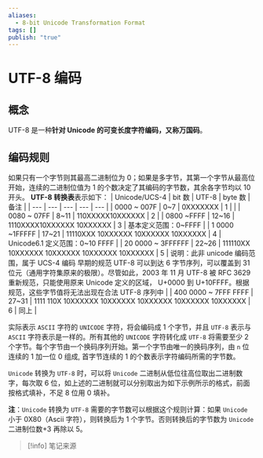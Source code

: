 ```yaml
---
aliases:
  - 8-bit Unicode Transformation Format
tags: []
publish: "true"
---
```


# UTF-8 编码
## 概念
UTF-8 是一种**针对 Unicode 的可变长度字符编码，又称万国码**。

## 编码规则
如果只有一个字节则其最高二进制位为 0；如果是多字节，其第一个字节从最高位开始，连续的二进制位值为 1 的个数决定了其编码的字节数，其余各字节均以 10 开头。
**UTF-8 转换表**表示如下：
| Unicode/UCS-4 | bit 数 | UTF-8 | byte 数 | 备注 |
| --- | --- | --- | --- | --- |
| 0000 ~ 007F | 0~7 | 0XXXXXXX | 1 |  |
| 0080 ~ 07FF | 8~11 | 110XXXXX10XXXXXX | 2 |
| 0800 ~FFFF | 12~16 | 1110XXXX10XXXXXX  10XXXXXX | 3 | 基本定义范围：0~FFFF |
| 1 0000 ~1FFFFF | 17~21 | 11110XXX  10XXXXXX  10XXXXXX  10XXXXXX | 4 | Unicode6.1 定义范围：0~10 FFFF |
| 20 0000 ~  3FFFFFF | 22~26 | 111110XX  10XXXXXX  10XXXXXX  10XXXXXX  10XXXXXX | 5 | 说明：此非 unicode 编码范围，属于 UCS-4 编码  早期的规范 UTF-8 可以到达 6 字节序列，可以覆盖到 31 位元（通用字符集原来的极限）。尽管如此，2003 年 11 月 UTF-8 被 RFC 3629 重新规范，只能使用原来 Unicode 定义的区域， U+0000 到 U+10FFFF。根据规范，这些字节值将无法出现在合法 UTF-8 序列中 |
| 400 0000 ~  7FFF FFFF | 27~31 | 1111 110X  10XXXXXX  10XXXXXX  10XXXXXX  10XXXXXX  10XXXXXX | 6 | 同上 |

实际表示 `ASCII` 字符的 `UNICODE` 字符，将会编码成 1 个字节，并且 `UTF-8` 表示与 `ASCII` 字符表示是一样的。所有其他的 `UNICODE` 字符转化成 `UTF-8` 将需要至少 2 个字节。每个字节由一个换码序列开始。第一个字节由唯一的换码序列，由 `n` 位连续的 1 加一位 0 组成, 首字节连续的 1 的个数表示字符编码所需的字节数。

`Unicode` 转换为 `UTF-8` 时，可以将 `Unicode` 二进制从低位往高位取出二进制数字，每次取 6 位，如上述的二进制就可以分别取出为如下示例所示的格式，前面按格式填补，不足 8 位用 0 填补。

**注**：`Unicode` 转换为 `UTF-8` 需要的字节数可以根据这个规则计算：如果 `Unicode` 小于 0X80（Ascii 字符），则转换后为 1 个字节。否则转换后的字节数为 `Unicode` 二进制位数+3 再除以 5。

> [!info] 笔记来源
> 

